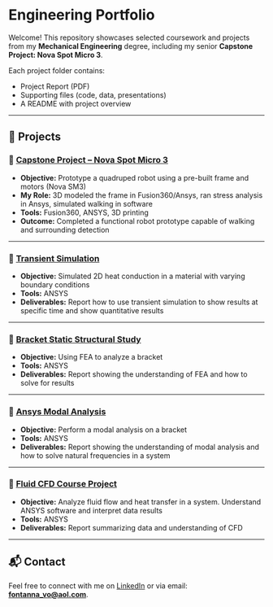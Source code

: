 # Engineering Portfolio

Welcome! This repository showcases selected coursework and projects from my **Mechanical Engineering** degree, including my senior **Capstone Project: Nova Spot Micro 3**.

Each project folder contains:
- Project Report (PDF)
- Supporting files (code, data, presentations)
- A README with project overview

---

## 📂 Projects

### 🔹 [Capstone Project – Nova Spot Micro 3](Capstone_Project_NovaSpotMicro3/README.md)
- **Objective:** Prototype a quadruped robot using a pre-built frame and motors (Nova SM3)
- **My Role:** 3D modeled the frame in Fusion360/Ansys, ran stress analysis in Ansys, simulated walking in software
- **Tools:** Fusion360, ANSYS, 3D printing  
- **Outcome:** Completed a functional robot prototype capable of walking and surrounding detection  

---

### 🔹 [Transient Simulation](Transient_Simulation/README.md)
- **Objective:** Simulated 2D heat conduction in a material with varying boundary conditions
- **Tools:** ANSYS  
- **Deliverables:** Report how to use transient simulation to show results at specific time and show quantitative results

---

### 🔹 [Bracket Static Structural Study](FEA/README.md)
- **Objective:** Using FEA to analyze a bracket
- **Tools:** ANSYS  
- **Deliverables:** Report showing the understanding of FEA and how to solve for results

---

### 🔹 [Ansys Modal Analysis](Modal_Analysis/README.md)
- **Objective:** Perform a modal analysis on a bracket
- **Tools:** ANSYS
- **Deliverables:** Report showing the understanding of modal analysis and how to solve natural frequencies in a system
  
---

### 🔹 [Fluid CFD Course Project](CFD_Project/README.md)
- **Objective:** Analyze fluid flow and heat transfer in a system. Understand ANSYS software and interpret data results
- **Tools:** ANSYS
- **Deliverables:** Report summarizing data and understanding of CFD

---

## 📬 Contact
Feel free to connect with me on [LinkedIn](https://www.linkedin.com/in/fontanna-vo-6ab0a2368/) or via email: **fontanna_vo@aol.com**.
